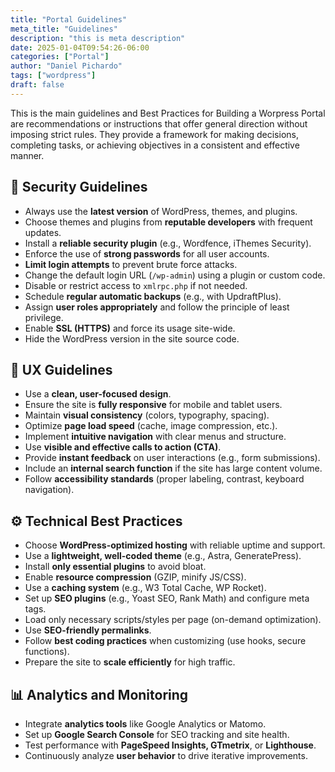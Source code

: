 ```yaml
---
title: "Portal Guidelines"
meta_title: "Guidelines"
description: "this is meta description"
date: 2025-01-04T09:54:26-06:00
categories: ["Portal"]
author: "Daniel Pichardo"
tags: ["wordpress"]
draft: false
---
```



This is the main guidelines and Best Practices for Building a Worpress Portal are recommendations or instructions that offer general direction without imposing strict rules. They provide a framework for making decisions, completing tasks, or achieving objectives in a consistent and effective manner. 

## 🔐 Security Guidelines
- Always use the **latest version** of WordPress, themes, and plugins.
- Choose themes and plugins from **reputable developers** with frequent updates.
- Install a **reliable security plugin** (e.g., Wordfence, iThemes Security).
- Enforce the use of **strong passwords** for all user accounts.
- **Limit login attempts** to prevent brute force attacks.
- Change the default login URL (`/wp-admin`) using a plugin or custom code.
- Disable or restrict access to `xmlrpc.php` if not needed.
- Schedule **regular automatic backups** (e.g., with UpdraftPlus).
- Assign **user roles appropriately** and follow the principle of least privilege.
- Enable **SSL (HTTPS)** and force its usage site-wide.
- Hide the WordPress version in the site source code.

## 🧭 UX Guidelines
- Use a **clean, user-focused design**.
- Ensure the site is **fully responsive** for mobile and tablet users.
- Maintain **visual consistency** (colors, typography, spacing).
- Optimize **page load speed** (cache, image compression, etc.).
- Implement **intuitive navigation** with clear menus and structure.
- Use **visible and effective calls to action (CTA)**.
- Provide **instant feedback** on user interactions (e.g., form submissions).
- Include an **internal search function** if the site has large content volume.
- Follow **accessibility standards** (proper labeling, contrast, keyboard navigation).

## ⚙️ Technical Best Practices
- Choose **WordPress-optimized hosting** with reliable uptime and support.
- Use a **lightweight, well-coded theme** (e.g., Astra, GeneratePress).
- Install **only essential plugins** to avoid bloat.
- Enable **resource compression** (GZIP, minify JS/CSS).
- Use a **caching system** (e.g., W3 Total Cache, WP Rocket).
- Set up **SEO plugins** (e.g., Yoast SEO, Rank Math) and configure meta tags.
- Load only necessary scripts/styles per page (on-demand optimization).
- Use **SEO-friendly permalinks**.
- Follow **best coding practices** when customizing (use hooks, secure functions).
- Prepare the site to **scale efficiently** for high traffic.

## 📊 Analytics and Monitoring
- Integrate **analytics tools** like Google Analytics or Matomo.
- Set up **Google Search Console** for SEO tracking and site health.
- Test performance with **PageSpeed Insights, GTmetrix**, or **Lighthouse**.
- Continuously analyze **user behavior** to drive iterative improvements.